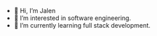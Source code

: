 - 👋 Hi, I’m Jalen
- 👀 I’m interested in software engineering.
- 🌱 I’m currently learning full stack development.

